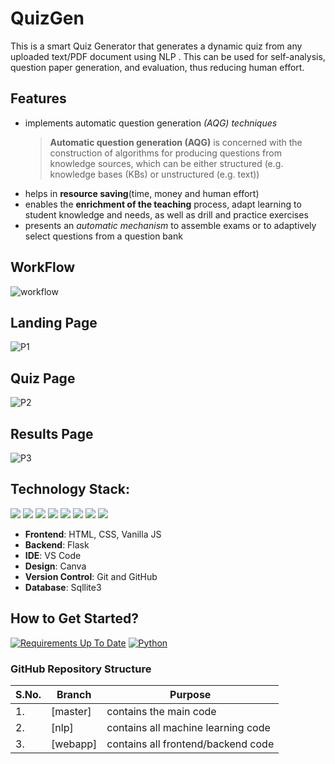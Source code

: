 # QuizGen

This is a smart Quiz Generator that generates a dynamic quiz from any uploaded text/PDF document using NLP . This can be used for self-analysis, question paper generation, and evaluation, thus reducing human effort.


## Features

- implements automatic question generation _(AQG) techniques_
  > **Automatic question generation (AQG)** is concerned with the construction of algorithms for producing questions from knowledge sources, which can be either structured (e.g. knowledge bases (KBs) or unstructured (e.g. text))
- helps in **resource saving**(time, money and human effort)
- enables the **enrichment of the teaching** process, adapt learning to student knowledge and needs, as well as drill and practice exercises
- presents an _automatic mechanism_ to assemble exams or to adaptively select questions from a question bank

## WorkFlow
![workflow](https://user-images.githubusercontent.com/42115530/95686207-1111e300-0c1a-11eb-993a-766967b91c92.png)

## Landing Page
![P1](https://github.com/cassanisha/QuizGenerator01/assets/112388219/8472dc7f-f423-4183-b3f1-de367139b2b7)

## Quiz Page
![P2](https://github.com/cassanisha/QuizGenerator01/assets/112388219/df28ecea-29ca-4197-b072-313b4c604563)

## Results Page
![P3](https://github.com/cassanisha/QuizGenerator01/assets/112388219/9d1acd92-01ee-4f82-9585-f6b5dda8225d)

## Technology Stack:


<img src="https://img.shields.io/badge/html5%20-%23E34F26.svg?&style=for-the-badge&logo=html5&logoColor=white"/> <img src="https://img.shields.io/badge/css3%20-%231572B6.svg?&style=for-the-badge&logo=css3&logoColor=white"/> <img src="https://img.shields.io/badge/javascript%20-%23323330.svg?&style=for-the-badge&logo=javascript&logoColor=%23F7DF1E"/> <img src="https://img.shields.io/badge/python%20-%2314354C.svg?&style=for-the-badge&logo=python&logoColor=white"/> <img src="https://img.shields.io/badge/flask%20-%23000.svg?&style=for-the-badge&logo=flask&logoColor=white"/> <img src="https://img.shields.io/badge/bootstrap%20-%23563D7C.svg?&style=for-the-badge&logo=bootstrap&logoColor=white"/> <img src="https://img.shields.io/badge/github%20-%23121011.svg?&style=for-the-badge&logo=github&logoColor=white"/> <img src ="https://img.shields.io/badge/sqlite-%2307405e.svg?&style=for-the-badge&logo=sqlite&logoColor=white"/>

- **Frontend**: HTML, CSS, Vanilla JS
- **Backend**: Flask
- **IDE**: VS Code
- **Design**: Canva
- **Version Control**: Git and GitHub
- **Database**: Sqllite3

## How to Get Started?

[![Requirements Up To Date](https://img.shields.io/badge/requirements-up%20to%20date-brightgreen)](QuizGen/requirements.txt)
[![Python](https://img.shields.io/badge/python-v3.7-blue)](https://www.python.org/)

### GitHub Repository Structure

| S.No. | Branch   | Purpose                            |
| ----- | -------- | ---------------------------------- |
| 1.    | [master] | contains the main code             |
| 2.    | [nlp]    | contains all machine learning code |
| 3.    | [webapp] | contains all frontend/backend code |
